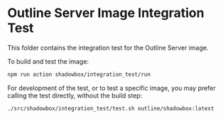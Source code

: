 # Outline Server Image Integration Test

This folder contains the integration test for the Outline Server image.

To build and test the image:

```sh
npm run action shadowbox/integration_test/run
```

For development of the test, or to test a specific image, you may prefer calling the test directly, without the build step:

```sh
./src/shadowbox/integration_test/test.sh outline/shadowbox:latest
```
